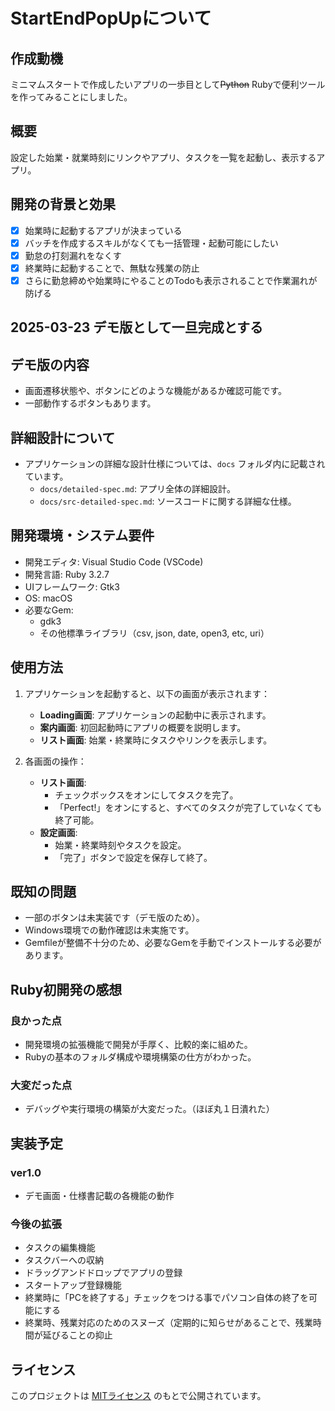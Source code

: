 # StartEndPopUpについて

## 作成動機
ミニマムスタートで作成したいアプリの一歩目として~~Python~~ Rubyで便利ツールを作ってみることにしました。

## 概要
設定した始業・就業時刻にリンクやアプリ、タスクを一覧を起動し、表示するアプリ。

## 開発の背景と効果
 - [x] 始業時に起動するアプリが決まっている
 - [x] バッチを作成するスキルがなくても一括管理・起動可能にしたい
 - [x] 勤怠の打刻漏れをなくす
 - [x] 終業時に起動することで、無駄な残業の防止
 - [x] さらに勤怠締めや始業時にやることのTodoも表示されることで作業漏れが防げる

## ##################################
## 2025-03-23 デモ版として一旦完成とする
## ##################################

## デモ版の内容
*   画面遷移状態や、ボタンにどのような機能があるか確認可能です。
*   一部動作するボタンもあります。

## 詳細設計について
*   アプリケーションの詳細な設計仕様については、`docs` フォルダ内に記載されています。
    *   `docs/detailed-spec.md`: アプリ全体の詳細設計。
    *   `docs/src-detailed-spec.md`: ソースコードに関する詳細な仕様。

## 開発環境・システム要件
* 開発エディタ: Visual Studio Code (VSCode)
* 開発言語: Ruby 3.2.7
* UIフレームワーク: Gtk3
* OS: macOS
* 必要なGem:
    * gdk3
    * その他標準ライブラリ（csv, json, date, open3, etc, uri）

## 使用方法

1. アプリケーションを起動すると、以下の画面が表示されます：
    * **Loading画面**: アプリケーションの起動中に表示されます。
    * **案内画面**: 初回起動時にアプリの概要を説明します。
    * **リスト画面**: 始業・終業時にタスクやリンクを表示します。

2. 各画面の操作：
    * **リスト画面**:
        - チェックボックスをオンにしてタスクを完了。
        - 「Perfect!」をオンにすると、すべてのタスクが完了していなくても終了可能。
    * **設定画面**:
        - 始業・終業時刻やタスクを設定。
        - 「完了」ボタンで設定を保存して終了。

## 既知の問題

* 一部のボタンは未実装です（デモ版のため）。
* Windows環境での動作確認は未実施です。
* Gemfileが整備不十分のため、必要なGemを手動でインストールする必要があります。

## Ruby初開発の感想
### 良かった点
*   開発環境の拡張機能で開発が手厚く、比較的楽に組めた。
*   Rubyの基本のフォルダ構成や環境構築の仕方がわかった。

### 大変だった点
*  デバッグや実行環境の構築が大変だった。（ほぼ丸１日潰れた）

## 実装予定
### ver1.0
- デモ画面・仕様書記載の各機能の動作
### 今後の拡張
- タスクの編集機能
- タスクバーへの収納
- ドラッグアンドドロップでアプリの登録
- スタートアップ登録機能
- 終業時に「PCを終了する」チェックをつける事でパソコン自体の終了を可能にする
- 終業時、残業対応のためのスヌーズ（定期的に知らせがあることで、残業時間が延びることの抑止

## ライセンス

このプロジェクトは [MITライセンス](LICENSE) のもとで公開されています。